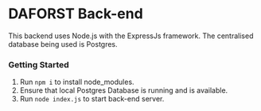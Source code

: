 # DAFORST Back-end

This backend uses Node.js with the ExpressJs framework. The centralised database being used is Postgres.

### Getting Started

1. Run `npm i` to install node_modules.
2. Ensure that local Postgres Database is running and is available.
3. Run `node index.js` to start back-end server.
